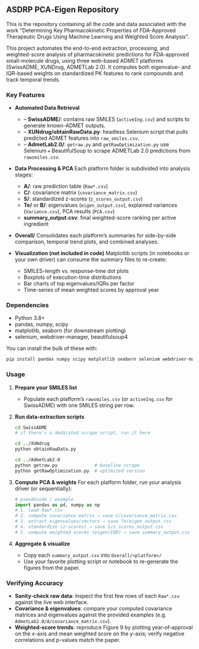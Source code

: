 ## ASDRP PCA‐Eigen Repository

This is the repository containing all the code and data associated with the work "Determining Key Pharmacokinetic Properties of FDA-Approved Therapeutic Drugs Using Machine Learning and Weighted Score Analysis". 

This project automates the end-to-end extraction, processing, and weighted-score analysis of pharmacokinetic predictions for FDA-approved small-molecule drugs, using three web-based ADMET platforms (SwissADME, XUNDrug, ADMETLab 2.0). It computes both eigenvalue- and IQR-based weights on standardized PK features to rank compounds and track temporal trends.

### Key Features

* **Automated Data Retrieval**
  * – **SwissADME/**: contains raw SMILES (`activeIng.csv`) and scripts to generate known-ADMET outputs.
  * – **XUNdrug/obtainRawData.py**: headless Selenium script that pulls predicted ADMET features into `raw_smiles.csv`.
  * – **AdmetLab2.0/**: `getraw.py` and `getRawOptimization.py` use Selenium + BeautifulSoup to scrape ADMETLab 2.0 predictions from `rawsmiles.csv`.

* **Data Processing & PCA**
  Each platform folder is subdivided into analysis stages:

  * **A/**: raw prediction table (`Raw*.csv`)
  * **C/**: covariance matrix (`covariance_matrix.csv`)
  * **S/**: standardized z-scores (`z_scores_output.csv`)
  * **Te/** or **B/**: eigenvalues (`eigen_output.csv`), explained variances (`Variance.csv`), PCA results (`PCA.csv`)
  * **summary\_output.csv**: final weighted-score ranking per active ingredient

* **Overall/**
  Consolidates each platform’s summaries for side-by-side comparison, temporal trend plots, and combined analyses.

* **Visualization (not included in code)**
  Matplotlib scripts (in notebooks or your own driver) can consume the summary files to re-create:

  * SMILES-length vs. response-time dot plots
  * Boxplots of execution-time distributions
  * Bar charts of top eigenvalues/IQRs per factor
  * Time-series of mean weighted scores by approval year

### Dependencies

* Python 3.8+
* pandas, numpy, scipy
* matplotlib, seaborn (for downstream plotting)
* selenium, webdriver-manager, beautifulsoup4

You can install the bulk of these with:

```bash
pip install pandas numpy scipy matplotlib seaborn selenium webdriver-manager beautifulsoup4
```

### Usage

1. **Prepare your SMILES list**

   * Populate each platform’s `rawsmiles.csv` (or `activeIng.csv` for SwissADME) with one SMILES string per row.

2. **Run data-extraction scripts**

   ```bash
   cd SwissADME
   # if there’s a dedicated scrape script, run it here

   cd ../XUNdrug
   python obtainRawData.py

   cd ../AdmetLab2.0
   python getraw.py              # baseline scrape
   python getRawOptimization.py  # optimized version
   ```

3. **Compute PCA & weights**
   For each platform folder, run your analysis driver (or sequentially):

   ```python
   # pseudocode / example
   import pandas as pd, numpy as np
   # 1. load Raw*.csv
   # 2. compute covariance matrix → save C/covariance_matrix.csv
   # 3. extract eigenvalues/vectors → save Te/eigen_output.csv
   # 4. standardize (z-scores) → save S/z_scores_output.csv
   # 5. compute weighted scores (eigen/IQR) → save summary_output.csv
   ```

4. **Aggregate & visualize**

   * Copy each `summary_output.csv` into `Overall/<platform>/`
   * Use your favorite plotting script or notebook to re-generate the figures from the paper.

### Verifying Accuracy

* **Sanity‐check raw data**: inspect the first few rows of each `Raw*.csv` against the live web interface.
* **Covariance & eigenvalues**: compare your computed covariance matrices and eigenvalues against the provided examples (e.g. `AdmetLab2.0/A/covariance_matrix.csv`).
* **Weighted‐score trends**: reproduce Figure 9 by plotting year‐of‐approval on the *x*-axis and mean weighted score on the *y*-axis; verify negative correlations and p-values match the paper.


